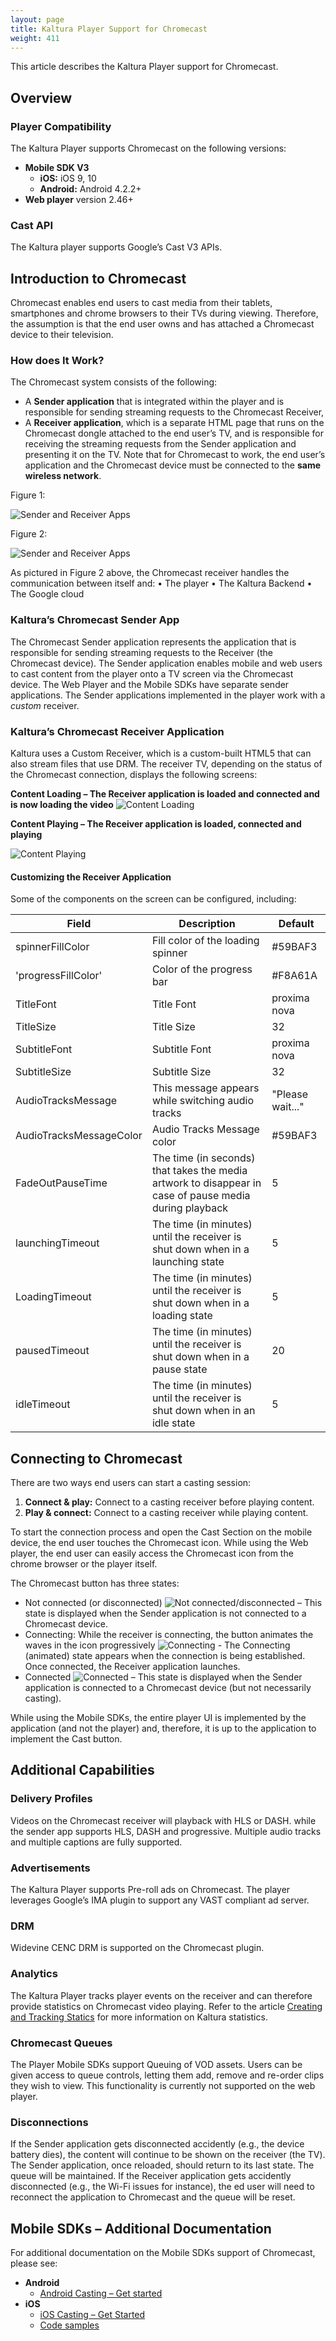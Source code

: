 ```yaml
---
layout: page
title: Kaltura Player Support for Chromecast
weight: 411
---
```


This article describes the Kaltura Player support for Chromecast.

## Overview  

### Player Compatibility  

The Kaltura Player supports Chromecast on the following versions:
* **Mobile SDK V3** 
   * **iOS:** iOS 9, 10
   * **Android:** Android 4.2.2+
* **Web player** version 2.46+

### Cast API  

The Kaltura player supports Google’s Cast V3 APIs.

## Introduction to Chromecast  

Chromecast enables end users to cast media from their tablets, smartphones and chrome browsers to their TVs during viewing. Therefore, the assumption is that the end user owns and has attached a Chromecast device to their television.

### How does It Work?  

The Chromecast system consists of the following: 
*  A **Sender application** that is integrated within the player and is responsible for sending streaming requests to the Chromecast Receiver, 
*  A **Receiver application**, which is a separate HTML page that runs on the Chromecast dongle attached to the end user’s TV, and is responsible for receiving the streaming requests from the Sender application and presenting it on the TV.
Note that for Chromecast to work, the end user’s application and the Chromecast device must be connected to the **same wireless network**.

Figure 1:

![Sender and Receiver Apps](https://vpaas.kaltura.com/documentation/Web-Video-Player/images/chromcast1.png)

Figure 2:

![Sender and Receiver Apps](https://vpaas.kaltura.com/documentation/Web-Video-Player/images/chromcast2.png)

As pictured in Figure 2 above, the Chromecast receiver handles the communication between itself and:
•	The player
•	The Kaltura Backend
•	The Google cloud

###  Kaltura’s Chromecast Sender App  

The Chromecast Sender application represents the application that is responsible for sending streaming requests to the Receiver (the Chromecast device). The Sender application enables mobile and web users to cast content from the player onto a TV screen via the Chromecast device. The Web Player and the Mobile SDKs have separate sender applications. The Sender applications implemented in the player work with a *custom* receiver.

### Kaltura’s Chromecast Receiver Application  

Kaltura uses a Custom Receiver, which is a custom-built HTML5 that can also stream files that use DRM. The receiver TV, depending on the status of the Chromecast connection, displays the following screens:

**Content Loading – The Receiver application is loaded and connected and is now loading the video**
![Content Loading](https://vpaas.kaltura.com/documentation/Web-Video-Player/images/chromcast3.png)

**Content Playing – The Receiver application is loaded, connected and playing**

![Content Playing](https://vpaas.kaltura.com/documentation/Web-Video-Player/images/chromcast4.png)

#### Customizing the Receiver Application  

Some of the components on the screen can be configured, including:

|    Field                       |    Description                                                                                                         |    Default               |
|--------------------------------|------------------------------------------------------------------------------------------------------------------------|--------------------------|
|    spinnerFillColor            |    Fill color of   the loading spinner                                                                                 |    #59BAF3               |
|    'progressFillColor'         |    Color of the   progress bar                                                                                         |    #F8A61A               |
|    TitleFont                   |    Title Font                                                                                                          |    proxima nova          |
|    TitleSize                   |    Title Size                                                                                                          |    32                    |
|    SubtitleFont                |    Subtitle Font                                                                                                       |    proxima nova          |
|    SubtitleSize                |    Subtitle Size                                                                                                       |    32                    |
|    AudioTracksMessage          |    This message   appears while switching audio tracks                                                                 |    "Please   wait..."    |
|    AudioTracksMessageColor     |    Audio Tracks   Message color                                                                                        |    #59BAF3               |
|    FadeOutPauseTime            |    The time (in seconds)   that takes the media artwork to disappear in case of pause media during   playback          |    5                     |
|    launchingTimeout            |    The time (in minutes)   until the receiver is shut down when in a launching state                                   |    5                     |
|    LoadingTimeout              |    The time (in minutes)   until the receiver is shut down when in a loading state                                     |    5                     |
|    pausedTimeout               |    The time (in minutes)   until the receiver is shut down when in a pause state                                       |    20                    |
|    idleTimeout                 |    The time (in minutes)   until the receiver is shut down when in an idle state                                       |    5                     |

## Connecting to Chromecast  

There are two ways end users can start a casting session:

1.	**Connect & play:** Connect to a casting receiver before playing content.
2.	**Play & connect:** Connect to a casting receiver while playing content.

To start the connection process and open the Cast Section on the mobile device, the end user touches the Chromecast icon.
While using the Web player, the end user can easily access the Chromecast icon from the chrome browser or the player itself.

The Chromecast button has three states:
* Not connected (or disconnected) ![Not connected/disconnected](https://vpaas.kaltura.com/documentation/Web-Video-Player/images/chromcast5.png) – This state is displayed when the Sender application is not connected to a Chromecast device.
* Connecting: While the receiver is connecting, the button animates the waves in the icon progressively  ![Connecting](https://vpaas.kaltura.com/documentation/Web-Video-Player/images/chromcast6.png) - The Connecting (animated) state appears when the connection is being established. Once connected, the Receiver application launches.
* Connected ![Connected](https://vpaas.kaltura.com/documentation/Web-Video-Player/images/chromcast7.png)  – This state is displayed when the Sender application is connected to a Chromecast device (but not necessarily casting).

While using the Mobile SDKs, the entire player UI is implemented by the application (and not the player) and, therefore, it is up to the application to implement the Cast button.

## Additional Capabilities  

### Delivery Profiles  

Videos on the Chromecast receiver will playback with HLS or DASH. while the sender app supports HLS, DASH and progressive.
Multiple audio tracks and multiple captions are fully supported.

### Advertisements  

The Kaltura Player supports Pre-roll ads on Chromecast. The player leverages Google’s IMA plugin to support any VAST compliant ad server.
### DRM  

Widevine CENC DRM is supported on the Chromecast plugin. 

### Analytics  

The Kaltura Player tracks player events on the receiver and can therefore provide statistics on Chromecast video playing. Refer to the article [Creating and Tracking Statics](https://knowledge.kaltura.com/creating-and-tracking-analytics-kmc-0) for more information on  Kaltura statistics.


### Chromecast Queues  

The Player Mobile SDKs support Queuing of VOD assets. Users can be given access to queue controls, letting them add, remove and re-order clips they wish to view. This functionality is currently not supported on the web player.

### Disconnections  

If the Sender application gets disconnected accidently (e.g., the device battery dies), the content will continue to be shown on the receiver (the TV). The Sender application, once reloaded, should return to its last state. The queue will be maintained.
If the Receiver application gets accidently disconnected (e.g., the Wi-Fi issues for instance), the ed user will need to reconnect the application to Chromecast and the queue will be reset.

## Mobile SDKs – Additional Documentation  

For additional documentation on the Mobile SDKs support of Chromecast, please see:

* **Android** 
  * [Android Casting – Get started](https://vpaas.kaltura.com/documentation/Mobile-Video-Player-SDKs/v3_Android_Casting.html)
* **iOS**
  * [iOS Casting – Get Started](https://vpaas.kaltura.com/documentation/Mobile-Video-Player-SDKs/v3_iOS_Casting.html) 
  * [Code samples](https://github.com/kaltura/playkit-ios-samples/tree/master/ChromecastSample) 
